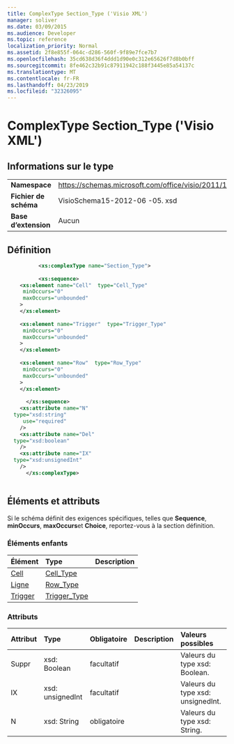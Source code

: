 ```yaml
---
title: ComplexType Section_Type ('Visio XML')
manager: soliver
ms.date: 03/09/2015
ms.audience: Developer
ms.topic: reference
localization_priority: Normal
ms.assetid: 2f8e855f-064c-d286-560f-9f89e7fce7b7
ms.openlocfilehash: 35cd638d36f4ddd1d90e0c312e65626f7d8b0bff
ms.sourcegitcommit: 8fe462c32b91c87911942c188f3445e85a54137c
ms.translationtype: MT
ms.contentlocale: fr-FR
ms.lasthandoff: 04/23/2019
ms.locfileid: "32326095"
---
```

# <a name="sectiontype-complextype-visio-xml"></a>ComplexType Section_Type ('Visio XML')

## <a name="type-information"></a>Informations sur le type

|||
|:-----|:-----|
|**Namespace** <br/> |https://schemas.microsoft.com/office/visio/2011/1/core  <br/> |
|**Fichier de schéma** <br/> |VisioSchema15-2012-06 -05. xsd  <br/> |
|**Base d’extension** <br/> |Aucun  <br/> |
   
## <a name="definition"></a>Définition

```XML
          <xs:complexType name="Section_Type">
          
          <xs:sequence>
    <xs:element name="Cell"  type="Cell_Type"
     minOccurs="0"
     maxOccurs="unbounded"
    >
    </xs:element>
    
    <xs:element name="Trigger"  type="Trigger_Type"
     minOccurs="0"
     maxOccurs="unbounded"
    >
    </xs:element>
    
    <xs:element name="Row"  type="Row_Type"
     minOccurs="0"
     maxOccurs="unbounded"
    >
    </xs:element>
    
      </xs:sequence>
    <xs:attribute name="N"
  type="xsd:string"
     use="required"
    />
    <xs:attribute name="Del"
  type="xsd:boolean"
    />
    <xs:attribute name="IX"
  type="xsd:unsignedInt"
    />
      </xs:complexType>
      
```

## <a name="elements-and-attributes"></a>Éléments et attributs

Si le schéma définit des exigences spécifiques, telles que **Sequence**, **minOccurs**, **maxOccurs**et **Choice**, reportez-vous à la section définition. 
  
### <a name="child-elements"></a>Éléments enfants

|**Élément**|**Type**|**Description**|
|:-----|:-----|:-----|
|[Cell](cell-elementvisio-xml.md) <br/> |[Cell_Type](cell_type-complextypevisio-xml.md) <br/> ||
|[Ligne](https://msdn.microsoft.com/library/c978e3eb-b895-8fb7-e2ba-88c50e57b3db%28Office.15%29.aspx) <br/> |[Row_Type](row_type-complextypevisio-xml.md) <br/> ||
|[Trigger](trigger-elementvisio-xml.md) <br/> |[Trigger_Type](trigger_type-complextypevisio-xml.md) <br/> ||
   
### <a name="attributes"></a>Attributs

|**Attribut**|**Type**|**Obligatoire**|**Description**|**Valeurs possibles**|
|:-----|:-----|:-----|:-----|:-----|
|Suppr  <br/> |xsd: Boolean  <br/> |facultatif  <br/> ||Valeurs du type xsd: Boolean.  <br/> |
|IX  <br/> |xsd: unsignedInt  <br/> |facultatif  <br/> ||Valeurs du type xsd: unsignedInt.  <br/> |
|N  <br/> |xsd: String  <br/> |obligatoire  <br/> ||Valeurs du type xsd: String.  <br/> |
   

